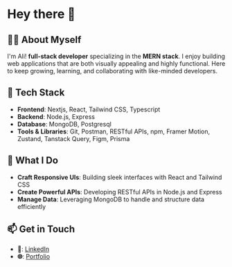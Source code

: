 # Hey there 👋

## 👩‍💻 About Myself 

I'm Ali! **full-stack developer** specializing in the **MERN stack**. I enjoy building web applications that are both visually appealing and highly functional. Here to keep growing, learning, and collaborating with like-minded developers.


## 🚀 Tech Stack

- **Frontend**: Nextjs, React, Tailwind CSS, Typescript  
- **Backend**: Node.js, Express  
- **Database**: MongoDB, Postgresql
- **Tools & Libraries**: Git, Postman, RESTful APIs, npm, Framer Motion, Zustand, Tanstack Query, Figm, Prisma  


## 🌟 What I Do

- **Craft Responsive UIs**: Building sleek interfaces with React and Tailwind CSS  
- **Create Powerful APIs**: Developing RESTful APIs in Node.js and Express  
- **Manage Data**: Leveraging MongoDB to handle and structure data efficiently  


## 📫 Get in Touch

- **💼**: [LinkedIn](https://www.linkedin.com/in/cachedAli)  
- **🌐**: [Portfolio](https://mohammad-ali-portfolio.vercel.app)
